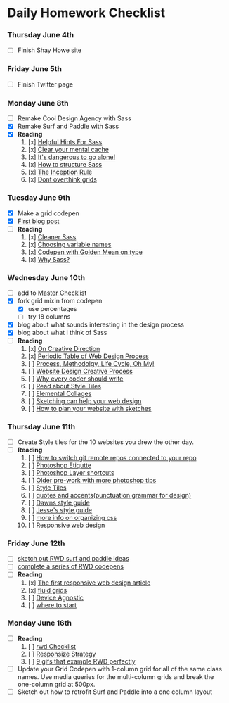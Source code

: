 # Daily Homework Checklist

### Thursday June 4th
- [ ] Finish Shay Howe site

### Friday June 5th
- [ ] Finish Twitter page

### Monday June 8th
- [ ] Remake Cool Design Agency with Sass  
- [x] Remake Surf and Paddle with Sass  
- [x] **Reading**  
	1. [x] [Helpful Hints For Sass](http://iamsteve.me/blog/entry/sass_hints_tips)  
	2. [x] [Clear your mental cache](http://robots.thoughtbot.com/clear-your-mental-cache)  
	3. [x] [It's dangerous to go alone!](https://www.youtube.com/watch?v=1i8ylq4j_EY)  
	4. [x] [How to structure Sass](http://thesassway.com/beginner/how-to-structure-a-sass-project)  
	5. [x] [The Inception Rule](http://thesassway.com/beginner/the-inception-rule)  
	6. [x] [Dont overthink grids](http://css-tricks.com/dont-overthink-it-grids/)  


### Tuesday June 9th
- [x] Make a grid codepen
- [x] [First blog post](http://tiy-atx-ui-may2015.github.io/assignments/12.html)
- [ ] **Reading**
	1. [x] [Cleaner Sass](http://thesassway.com/intermediate/leveraging-sass-mixins-for-cleaner-code)
	2. [x] [Choosing variable names](http://thesassway.com/beginner/variable-naming)
	3. [x] [Codepen with Golden Mean on type](http://codepen.io/samkap/pen/azbxaK)
	4. [x] [Why Sass?](http://alistapart.com/article/why-sass)

### Wednesday June 10th
- [ ] add to [Master Checklist](http://tiy-atx-ui-may2015.github.io/week3/13.html)
- [x] fork grid mixin from codepen
	- [x] use percentages
	- [ ] try 18 columns
- [x] blog about what sounds interesting in the design process
- [x] blog about what i think of Sass
- [ ] **Reading**
	1. [x] [On Creative Direction](http://danielmall.com/articles/on-creative-direction/)
	2. [x] [Periodic Table of Web Design Process](http://www.webdesignerdepot.com/2014/09/the-periodic-table-of-web-design/)
	3. [ ] [Process, Methodolgy, Life Cycle, Oh My!](http://alistapart.com/article/Process)
	4. [ ] [Website Design Creative Process](http://justcreative.com/2014/06/03/website-design-creative-process-workflow/)
	5. [ ] [Why every coder should write](https://medium.com/@SchnettHappens/why-every-coder-should-start-writing-fe05e831d1cf)
	6. [ ] [Read about Style Tiles](http://styletil.es/)
	7. [ ] [Elemental Collages](http://danielmall.com/articles/rif-element-collages/)
	8. [ ] [Sketching can help your web design](http://webdesign.tutsplus.com/articles/sketching-how-a-simple-pen-and-paper-can-transform-your-web-designs--webdesign-3073)
	9. [ ] [How to plan your website with sketches](http://tympanus.net/codrops/2013/01/29/planning-your-web-design-with-sketches/)

### Thursday June 11th
- [ ] Create Style tiles for the 10 websites you drew the other day.
- [ ] **Reading**
	1. [ ] [How to switch git remote repos connected to your repo](https://help.github.com/articles/changing-a-remote-s-url/)
	2. [ ] [Photoshop Etiqutte](http://photoshopetiquette.com/)
	3. [ ] [Photoshop Layer shortcuts](http://www.photoshopessentials.com/basics/layer-shortcuts/)
	4. [ ] [Older pre-work with more photoshop tips](http://tiy-austin-wd-jan2015.github.io/PreWorkPlus/)
	5. [ ] [Style Tiles](http://www.styletil.es/)
	6. [ ] [quotes and accents(punctuation grammar for design)](http://quotesandaccents.com/)
	7. [ ] [Dawns style guide](http://www.dawndelatte.com/fqf_styleguide)
	8. [ ] [Jesse's style guide](http://jessecrow.com/nps_styleguide)
	9. [ ] [more info on organizing css](https://mattstauffer.co/blog/organizing-css-oocss-smacss-and-bem)
	10. [ ] [Responsive web design](http://www.smashingmagazine.com/2011/01/12/guidelines-for-responsive-web-design/)

### Friday June 12th

- [ ] [sketch out RWD surf and paddle ideas](http://tiy-atx-ui-may2015.github.io/assignments/15.html)
- [ ] [complete a series of RWD codepens](http://tiy-atx-ui-may2015.github.io/assignments/15b.html)
- [ ] **Reading**
	1. [x] [The first responsive web design article](http://alistapart.com/article/responsive-web-design)
	2. [x] [fluid grids](http://alistapart.com/article/fluidgrids)
	3. [ ] [Device Agnostic](http://trentwalton.com/2014/03/10/device-agnostic)
	4. [ ] [where to start](http://trentwalton.com/2013/02/07/where-to-start/)

### Monday June 16th
- [ ] **Reading**
	1. [ ] [rwd Checklist](http://rwdchecklist.com/)
	2. [ ] [Responsize Strategy](http://bradfrost.com/blog/post/responsive-strategy/)
	3. [ ] [9 gifs that example RWD perfectly](http://www.fastcodesign.com/3038367/9-gifs-that-explain-responsive-design-brilliantly)
- [ ] Update your Grid Codepen with 1-column grid for all of the 		same class names. Use media queries for the multi-column 		grids and break the one-column grid at 500px.
- [ ] Sketch out how to retrofit Surf and Paddle into a one 		   column layout
